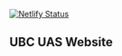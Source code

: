[![Netlify Status](https://api.netlify.com/api/v1/badges/527f4e4e-eadf-4013-8709-14103812deb6/deploy-status)](https://app.netlify.com/sites/ubcuas/deploys)

## UBC UAS Website